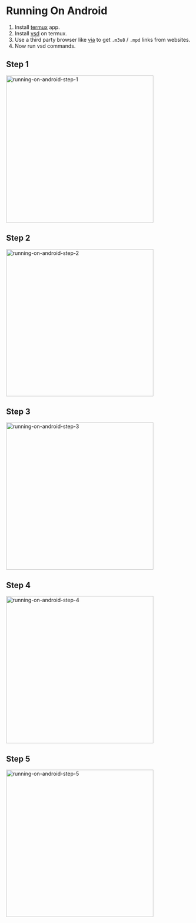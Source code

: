 # Running On Android

1. Install [termux](https://termux.com) app.
2. Install [vsd](https://github.com/clitic/vsd/main/INSTALL.md#android-7-termux-aarch64) on termux.
3. Use a third party browser like [via](https://play.google.com/store/apps/details?id=mark.via.gp) to get `.m3u8` / `.mpd` links from websites.
4. Now run vsd commands.

## Step 1

<img src="https://raw.githubusercontent.com/clitic/vsd/main/vsd/images/running-on-android-step-1.jpg" alt="running-on-android-step-1" height="400">
 
## Step 2

<img src="https://raw.githubusercontent.com/clitic/vsd/main/vsd/images/running-on-android-step-2.jpg" alt="running-on-android-step-2" height="400">

## Step 3

<img src="https://raw.githubusercontent.com/clitic/vsd/main/vsd/images/running-on-android-step-3.jpg" alt="running-on-android-step-3" height="400">

## Step 4

<img src="https://raw.githubusercontent.com/clitic/vsd/main/vsd/images/running-on-android-step-4.jpg" alt="running-on-android-step-4" height="400">

## Step 5

<img src="https://raw.githubusercontent.com/clitic/vsd/main/vsd/images/running-on-android-step-5.jpg" alt="running-on-android-step-5" height="400">
